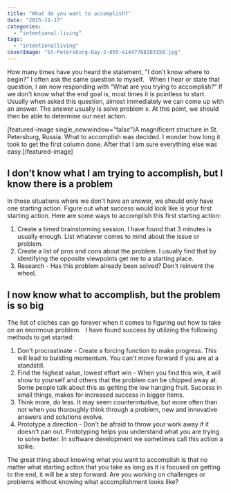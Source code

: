 ```yaml
---
title: "What do you want to accomplish?"
date: "2015-11-17"
categories: 
  - "intentional-living"
tags: 
  - "intentionalliving"
coverImage: "St-Petersburg-Day-2-055-e1447788203158.jpg"
---
```


How many times have you heard the statement, "I don't know where to begin?" I often ask the same question to myself.   When I hear or state that question, I am now responding with "What are you trying to accomplish?" If we don't know what the end goal is, most times it is pointless to start. Usually when asked this question, almost immediately we can come up with an answer. The answer usually is solve problem x. At this point, we should then be able to determine our next action.

\[featured-image single\_newwindow="false"\]A magnificent structure in St. Petersburg, Russia. What to accomplish was decided. I wonder how long it took to get the first column done. After that I am sure everything else was easy.\[/featured-image\]

## I don’t know what I am trying to accomplish, but I know there is a problem

In those situations where we don't have an answer, we should only have one starting action. Figure out what success would look like is your first starting action. Here are some ways to accomplish this first starting action:

1. Create a timed brainstorming session. I have found that 3 minutes is usually enough. List whatever comes to mind about the issue or problem.
2. Create a list of pros and cons about the problem. I usually find that by identifying the opposite viewpoints get me to a starting place.
3. Research - Has this problem already been solved? Don't reinvent the wheel.

## I now know what to accomplish, but the problem is so big

The list of clichés can go forever when it comes to figuring out how to take on an enormous problem.   I have found success by utilizing the following methods to get started:

1. Don't procrastinate - Create a forcing function to make progress. This will lead to building momentum. You can't move forward if you are at a standstill.
2. Find the highest value, lowest effort win - When you find this win, it will show to yourself and others that the problem can be chipped away at. Some people talk about this as getting the low hanging fruit. Success in small things, makes for increased success in bigger items.
3. Think more, do less. It may seem counterintuitive, but more often than not when you thoroughly think through a problem, new and innovative answers and solutions evolve.
4. Prototype a direction - Don't be afraid to throw your work away if it doesn't pan out. Prototyping helps you understand what you are trying to solve better. In software development we sometimes call this action a spike.

The great thing about knowing what you want to accomplish is that no matter what starting action that you take as long as it is focused on getting to the end, it will be a step forward. Are you working on challenges or problems without knowing what accomplishment looks like?
